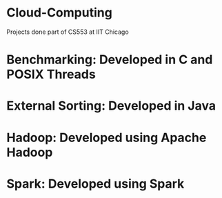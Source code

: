 # Cloud-Computing
Projects done part of CS553 at IIT Chicago
# Benchmarking:   Developed in C and POSIX Threads
# External Sorting: Developed in Java
# Hadoop:    Developed using Apache Hadoop
# Spark:    Developed using Spark

